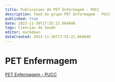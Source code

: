 ```yaml
---
title: Publicacoes de PET Enfermagem - PUCC
description: feed do grupo PET Enfermagem - PUCC
published: true
date: 2023-11-30T17:55:21.664840
tags: Ciencias da Saude
editor: markdown
dateCreated: 2023-11-30T17:55:21.664840
---
```


# PET Enfermagem
[PET Enfermagem - PUCC](/grupo/200PETEnfermagemPUCC.md)